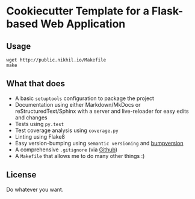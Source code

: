Cookiecutter Template for a Flask-based Web Application
=======================================================

Usage
-----

    wget http://public.nikhil.io/Makefile
    make

What that does
--------------

* A basic `setuptools` configuration to package the project
* Documentation using either Markdown/MkDocs or reStructuredText/Sphinx with a server and live-reloader for easy edits and changes
* Tests using `py.test`
* Test coverage analysis using `coverage.py`
* Linting using Flake8
* Easy version-bumping using `semantic versioning` and [bumpversion](https://github.com/peritus/bumpversion)
* A comprehensive `.gitignore` (via [Github](https://raw.githubusercontent.com/github/gitignore/master/Python.gitignore))
* A `Makefile` that allows me to do many other things :)


License
-------

Do whatever you want.


